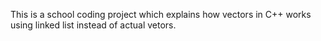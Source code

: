 This is a school coding project which explains how vectors in C++ works using linked list instead of actual vetors.

